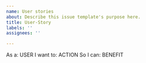 ```yaml
---
name: User stories
about: Describe this issue template's purpose here.
title: User-Story
labels: ''
assignees: ''

---
```


As a: USER
I want to: ACTION
So I can: BENEFIT
